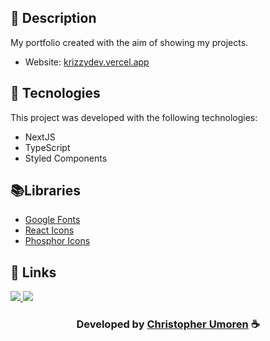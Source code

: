

## 📝 Description

My portfolio created with the aim of showing my projects.

- Website: [krizzydev.vercel.app](https://krizzydev.vercel.app/)

## 🚀 Tecnologies

This project was developed with the following technologies:

- NextJS
- TypeScript
- Styled Components

## 📚Libraries

- [Google Fonts](https://fonts.google.com/)
- [React Icons](https://react-icons.github.io/react-icons/)
- [Phosphor Icons](https://phosphoricons.com/)



## 🔗 Links

<p align="left">

 <a href="https://www.linkedin.com/in/chris-u" alt="Linkedin">
  <img src="https://img.shields.io/badge/-Linkedin-000?style=for-the-badge&logo=Linkedin&logoColor=0A66C2&link=https://www.linkedin.com/in/chris-u"/> 
 </a>
  

  


 <a href="https://krizzydev.vercel.app" alt="Portfolio">
  <img src="https://img.shields.io/badge/my_portfolio-000?style=for-the-badge&logo=ko-fi&logoColor=FFF&link=https://www.krizzydev.vercel.app/"/>
 </a>

 </p>
 


  <h3 align="center"> Developed by <a href="https://www.linkedin.com/in/chris-u/">Christopher Umoren</a> ☕</h3>
